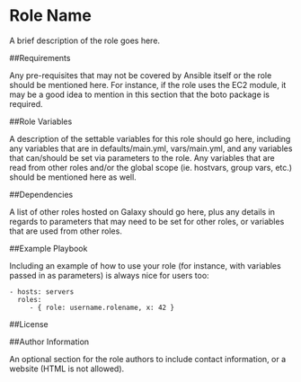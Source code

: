 # Role Name

A brief description of the role goes here.

##Requirements

Any pre-requisites that may not be covered by Ansible itself or the role should be mentioned here. For instance, if the role uses the EC2 module, it may be a good idea to mention in this section that the boto package is required.

##Role Variables

A description of the settable variables for this role should go here, including any variables that are in defaults/main.yml, vars/main.yml, and any variables that can/should be set via parameters to the role. Any variables that are read from other roles and/or the global scope (ie. hostvars, group vars, etc.) should be mentioned here as well.

##Dependencies

A list of other roles hosted on Galaxy should go here, plus any details in regards to parameters that may need to be set for other roles, or variables that are used from other roles.

##Example Playbook

Including an example of how to use your role (for instance, with variables passed in as parameters) is always nice for users too:

    - hosts: servers
      roles:
         - { role: username.rolename, x: 42 }

##License


##Author Information

An optional section for the role authors to include contact information, or a website (HTML is not allowed).
